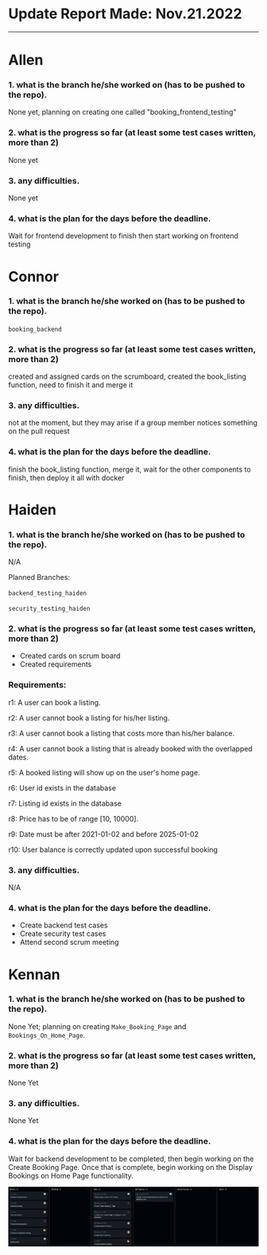 # Update Report Made: Nov.21.2022
---

# Allen

### 1. what is the branch he/she worked on (has to be pushed to the repo).
None yet, planning on creating one called "booking_frontend_testing"

### 2. what is the progress so far (at least some test cases written, more than 2)
None yet


### 3. any difficulties.
None yet


### 4. what is the plan for the days before the deadline.
Wait for frontend development to finish then start working on frontend testing

# Connor

### 1. what is the branch he/she worked on (has to be pushed to the repo).

`booking_backend`

### 2. what is the progress so far (at least some test cases written, more than 2)

created and assigned cards on the scrumboard, created the book_listing function, need to finish it and merge it

### 3. any difficulties.

not at the moment, but they may arise if a group member notices something on the pull request

### 4. what is the plan for the days before the deadline.

finish the book_listing function, merge it, wait for the other components to finish, then deploy it all with docker

# Haiden

### 1. what is the branch he/she worked on (has to be pushed to the repo).

N/A

Planned Branches:

`backend_testing_haiden`

`security_testing_haiden`

### 2. what is the progress so far (at least some test cases written, more than 2)

- Created cards on scrum board
- Created requirements

### Requirements:

r1: A user can book a listing.

r2: A user cannot book a listing for his/her listing.

r3: A user cannot book a listing that costs more than his/her balance.

r4: A user cannot book a listing that is already booked with the overlapped dates.

r5: A booked listing will show up on the user's home page.

r6: User id exists in the database

r7: Listing id exists in the database

r8: Price has to be of range [10, 10000].

r9: Date must be after 2021-01-02 and before 2025-01-02

r10: User balance is correctly updated upon successful booking

### 3. any difficulties.

N/A

### 4. what is the plan for the days before the deadline.

- Create backend test cases
- Create security test cases
- Attend second scrum meeting

# Kennan

### 1. what is the branch he/she worked on (has to be pushed to the repo).
None Yet; planning on creating `Make_Booking_Page` and `Bookings_On_Home_Page`.


### 2. what is the progress so far (at least some test cases written, more than 2)
None Yet

### 3. any difficulties.
None Yet

### 4. what is the plan for the days before the deadline.
Wait for backend development to be completed, then begin working on the Create Booking Page. Once that is complete, begin working on the Display Bookings on Home Page functionality.

![image](Sprint6ScrumBoard1.png)
